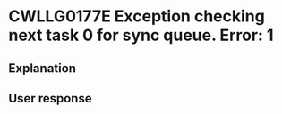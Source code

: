 # CWLLG0177E Exception checking next task 0 for sync queue.  Error: 1

## Explanation

## User response